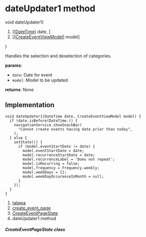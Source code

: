 
<div>

# dateUpdater1 method

</div>


void dateUpdater1(

1.  [[[DateTime](https://api.flutter.dev/flutter/dart-core/DateTime-class.html)]
    date, ]
2.  [[[CreateEventViewModel](../../view_model_after_auth_view_models_event_view_models_create_event_view_model/CreateEventViewModel-class.html)]
    model]

)



Handles the selection and deselection of categories.

**params**:

-   `date`: Date for event
-   `model`: Model to be updated

**returns**: None



## Implementation

``` language-dart
void dateUpdater1(DateTime date, CreateEventViewModel model) {
  if (date.isBefore(DateTime.)) {
    navigationService.showSnackBar(
      "Cannot create events having date prior than today",
    );
  } else {
    setState(() {
      if (model.eventStartDate != date) {
        model.eventStartDate = date;
        model.recurrenceStartDate = date;
        model.recurrenceLabel = 'Does not repeat';
        model.isRecurring = false;
        model.frequency = Frequency.weekly;
        model.weekDays = {};
        model.weekDayOccurenceInMonth = null;
      }
    });
  }
}
```







1.  [talawa](../../index.html)
2.  [create_event_page](../../views_after_auth_screens_events_create_event_page/)
3.  [CreateEventPageState](../../views_after_auth_screens_events_create_event_page/CreateEventPageState-class.html)
4.  dateUpdater1 method

##### CreateEventPageState class








